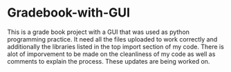 # Gradebook-with-GUI
This is a grade book project with a GUI that was used as python programming practice. It need all the files uploaded to work correctly and additionally the libraries listed in the top import section of my code. There is alot of imporvement to be made on the cleanliness of my code as well as comments to explain the process. These updates are being worked on.
